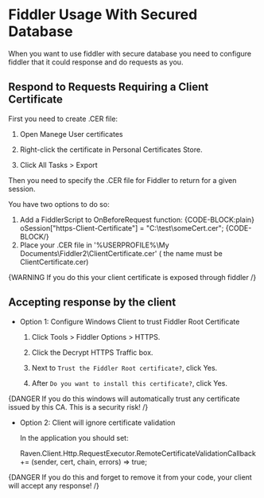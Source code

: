 # Fiddler Usage With Secured Database

When you want to use fiddler with secure database you need to configure fiddler that it could response and do requests as you.

## Respond to Requests Requiring a Client Certificate

First you need to create .CER file: 

1. Open Manege User certificates

2. Right-click the certificate in Personal Certificates Store.

3. Click All Tasks > Export 

Then you need to specify the .CER file for Fiddler to return for a given session.

You have two options to do so:

1. Add a FiddlerScript to OnBeforeRequest function: 
{CODE-BLOCK:plain}
oSession["https-Client-Certificate"] = "C:\\test\\someCert.cer"; 
{CODE-BLOCK/}
2. Place your .CER file in '%USERPROFILE%\My Documents\Fiddler2\ClientCertificate.cer' ( the name must be ClientCertificate.cer)

{WARNING If you do this your client certificate is exposed through fiddler /}

## Accepting response by the client

* Option 1: Configure Windows Client to trust Fiddler Root Certificate

    1. Click Tools > Fiddler Options > HTTPS.

    2. Click the Decrypt HTTPS Traffic box.

    3. Next to `Trust the Fiddler Root certificate?`, click Yes.

    4. After `Do you want to install this certificate?`, click Yes.

{DANGER If you do this windows will automatically trust any certificate issued by this CA. This is a security risk! /}

* Option 2: Client will ignore certificate validation

    In the application you should set:

    Raven.Client.Http.RequestExecutor.RemoteCertificateValidationCallback += (sender, cert, chain, errors) => true;

{DANGER If you do this and forget to remove it from your code, your client will accept any response! /}
